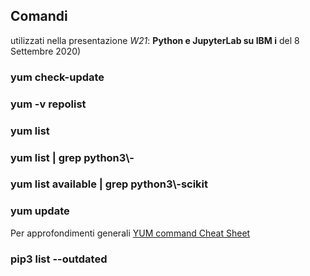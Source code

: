 ## Comandi 
utilizzati nella presentazione *W21*: **Python e JupyterLab su IBM i** del 8 Settembre 2020)

### yum check-update

### yum -v repolist

### yum list

### yum list | grep python3\\\-

### yum list available | grep python3\\\-scikit

### yum update

Per approfondimenti generali [YUM command Cheat Sheet](https://access.redhat.com/sites/default/files/attachments/rh_yum_cheatsheet_1214_jcs_print-1.pdf)

### pip3 list --outdated